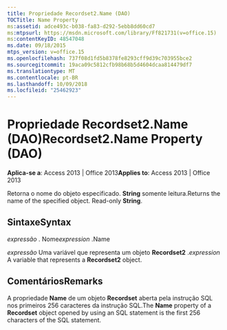 ```yaml
---
title: Propriedade Recordset2.Name (DAO)
TOCTitle: Name Property
ms:assetid: adce493c-b038-fa83-d292-5ebb8dd60cd7
ms:mtpsurl: https://msdn.microsoft.com/library/Ff821731(v=office.15)
ms:contentKeyID: 48547048
ms.date: 09/18/2015
mtps_version: v=office.15
ms.openlocfilehash: 737f08d1fd5b8378fe8293cff9d39c703955bce2
ms.sourcegitcommit: 19aca09c5812cfb98b68b5d4604dcaa814479df7
ms.translationtype: MT
ms.contentlocale: pt-BR
ms.lasthandoff: 10/09/2018
ms.locfileid: "25462923"
---
```

# <a name="recordset2name-property-dao"></a><span data-ttu-id="d5a6c-102">Propriedade Recordset2.Name (DAO)</span><span class="sxs-lookup"><span data-stu-id="d5a6c-102">Recordset2.Name Property (DAO)</span></span>


<span data-ttu-id="d5a6c-103">**Aplica-se a**: Access 2013 | Office 2013</span><span class="sxs-lookup"><span data-stu-id="d5a6c-103">**Applies to**: Access 2013 | Office 2013</span></span>

<span data-ttu-id="d5a6c-p101">Retorna o nome do objeto especificado. **String** somente leitura.</span><span class="sxs-lookup"><span data-stu-id="d5a6c-p101">Returns the name of the specified object. Read-only **String**.</span></span>

## <a name="syntax"></a><span data-ttu-id="d5a6c-106">Sintaxe</span><span class="sxs-lookup"><span data-stu-id="d5a6c-106">Syntax</span></span>

<span data-ttu-id="d5a6c-107">*expressão* . Nome</span><span class="sxs-lookup"><span data-stu-id="d5a6c-107">*expression* .Name</span></span>

<span data-ttu-id="d5a6c-108">*expressão* Uma variável que representa um objeto **Recordset2** .</span><span class="sxs-lookup"><span data-stu-id="d5a6c-108">*expression* A variable that represents a **Recordset2** object.</span></span>

## <a name="remarks"></a><span data-ttu-id="d5a6c-109">Comentários</span><span class="sxs-lookup"><span data-stu-id="d5a6c-109">Remarks</span></span>

<span data-ttu-id="d5a6c-110">A propriedade **Name** de um objeto **Recordset** aberta pela instrução SQL nos primeiros 256 caracteres da instrução SQL.</span><span class="sxs-lookup"><span data-stu-id="d5a6c-110">The **Name** property of a **Recordset** object opened by using an SQL statement is the first 256 characters of the SQL statement.</span></span>

